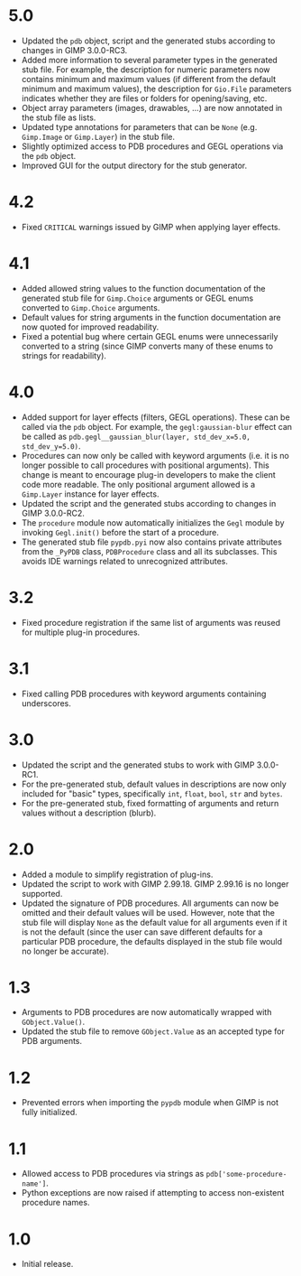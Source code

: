 5.0
===

* Updated the `pdb` object, script and the generated stubs according to changes in GIMP 3.0.0-RC3.
* Added more information to several parameter types in the generated stub file. For example, the description for numeric parameters now contains minimum and maximum values (if different from the default minimum and maximum values), the description for `Gio.File` parameters indicates whether they are files or folders for opening/saving, etc.
* Object array parameters (images, drawables, ...) are now annotated in the stub file as lists.
* Updated type annotations for parameters that can be `None` (e.g. `Gimp.Image` or `Gimp.Layer`) in the stub file.
* Slightly optimized access to PDB procedures and GEGL operations via the `pdb` object.
* Improved GUI for the output directory for the stub generator.


4.2
===

* Fixed `CRITICAL` warnings issued by GIMP when applying layer effects.


4.1
===

* Added allowed string values to the function documentation of the generated stub file for `Gimp.Choice` arguments or GEGL enums converted to `Gimp.Choice` arguments.
* Default values for string arguments in the function documentation are now quoted for improved readability.
* Fixed a potential bug where certain GEGL enums were unnecessarily converted to a string (since GIMP converts many of these enums to strings for readability).


4.0
===

* Added support for layer effects (filters, GEGL operations). These can be called via the `pdb` object. For example, the `gegl:gaussian-blur` effect can be called as `pdb.gegl__gaussian_blur(layer, std_dev_x=5.0, std_dev_y=5.0)`.
* Procedures can now only be called with keyword arguments (i.e. it is no longer possible to call procedures with positional arguments). This change is meant to encourage plug-in developers to make the client code more readable. The only positional argument allowed is a `Gimp.Layer` instance for layer effects.
* Updated the script and the generated stubs according to changes in GIMP 3.0.0-RC2.
* The `procedure` module now automatically initializes the `Gegl` module by invoking `Gegl.init()` before the start of a procedure.
* The generated stub file `pypdb.pyi` now also contains private attributes from the `_PyPDB` class, `PDBProcedure` class and all its subclasses. This avoids IDE warnings related to unrecognized attributes.


3.2
===

* Fixed procedure registration if the same list of arguments was reused for multiple plug-in procedures.


3.1
===

* Fixed calling PDB procedures with keyword arguments containing underscores.


3.0
===

* Updated the script and the generated stubs to work with GIMP 3.0.0-RC1.
* For the pre-generated stub, default values in descriptions are now only included for "basic" types, specifically `int`, `float`, `bool`, `str` and `bytes`.
* For the pre-generated stub, fixed formatting of arguments and return values without a description (blurb).


2.0
===

* Added a module to simplify registration of plug-ins.
* Updated the script to work with GIMP 2.99.18. GIMP 2.99.16 is no longer supported.
* Updated the signature of PDB procedures. All arguments can now be omitted and their default values will be used. However, note that the stub file will display `None` as the default value for all arguments even if it is not the default (since the user can save different defaults for a particular PDB procedure, the defaults displayed in the stub file would no longer be accurate).

1.3
===

* Arguments to PDB procedures are now automatically wrapped with `GObject.Value()`.
* Updated the stub file to remove `GObject.Value` as an accepted type for PDB arguments.

1.2
===

* Prevented errors when importing the `pypdb` module when GIMP is not fully initialized.


1.1
===

* Allowed access to PDB procedures via strings as `pdb['some-procedure-name']`.
* Python exceptions are now raised if attempting to access non-existent procedure names.


1.0
===

* Initial release.
